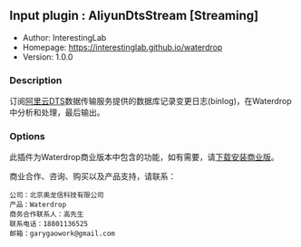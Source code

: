 ## Input plugin : AliyunDtsStream [Streaming]

* Author: InterestingLab
* Homepage: https://interestinglab.github.io/waterdrop
* Version: 1.0.0

### Description

订阅[阿里云DTS](https://www.aliyun.com/product/dts)数据传输服务提供的数据库记录变更日志(binlog)，在Waterdrop中分析和处理，最后输出。

### Options

此插件为Waterdrop商业版本中包含的功能，如有需要，请[下载安装商业版](/zh-cn/installation)。

商业合作、咨询、购买以及产品支持，请联系：

```
公司：北京奥龙信科技有限公司
产品：Waterdrop
商务合作联系人：高先生
联系电话：18801136525
邮箱：garygaowork@gmail.com
```

